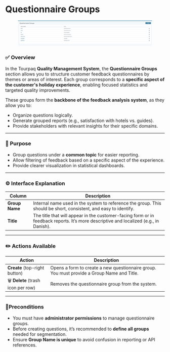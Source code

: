 # Questionnaire Groups

<figure><img src="../../.gitbook/assets/image (2) (1) (1) (1) (1) (1) (1) (1) (1) (1) (1) (1) (1) (1) (1) (1) (1) (1) (1).png" alt=""><figcaption></figcaption></figure>

### ✅ Overview

In the Tourpaq **Quality Management System**, the **Questionnaire Groups** section allows you to structure customer feedback questionnaires by themes or areas of interest. Each group corresponds to a **specific aspect of the customer's holiday experience**, enabling focused statistics and targeted quality improvements.

These groups form the **backbone of the feedback analysis system**, as they allow you to:

* Organize questions logically.
* Generate grouped reports (e.g., satisfaction with hotels vs. guides).
* Provide stakeholders with relevant insights for their specific domains.

***

### 🧭 Purpose

* Group questions under a **common topic** for easier reporting.
* Allow filtering of feedback based on a specific aspect of the experience.
* Provide clearer visualization in statistical dashboards.

***

### ⚙️ Interface Explanation

| Column         | Description                                                                                                                           |
| -------------- | ------------------------------------------------------------------------------------------------------------------------------------- |
| **Group Name** | Internal name used in the system to reference the group. This should be short, consistent, and easy to identify.                      |
| **Title**      | The title that will appear in the customer-facing form or in feedback reports. It’s more descriptive and localized (e.g., in Danish). |

***

### ✏️ Actions Available

| Action                              | Description                                                                                |
| ----------------------------------- | ------------------------------------------------------------------------------------------ |
| **Create** (top-right button)       | Opens a form to create a new questionnaire group. You must provide a Group Name and Title. |
| 🗑️ **Delete** (trash icon per row) | Removes the questionnaire group from the system.                                           |

***

### 🚦Preconditions

* You must have **administrator permissions** to manage questionnaire groups.
* Before creating questions, it’s recommended to **define all groups** needed for segmentation.
* Ensure **Group Name is unique** to avoid confusion in reporting or API references.
